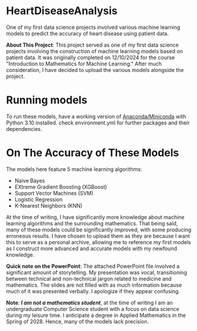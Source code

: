 # HeartDiseaseAnalysis

One of my first data science projects involved various machine learning models to predict the accuracy of heart disease using patient data.

**About This Project**: This project served as one of my first data science projects involving the construction of machine learning models based on patient data. It was originally completed on 12/10/2024 for the course "Introduction to Mathematics for Machine Learning." After much consideration, I have decided to upload the various models alongside the project.

# Running models
To run these models, have a working version of [Anaconda/Miniconda](https://www.anaconda.com/download) with Python 3.10 installed. check environment.yml for further packages and their dependencies.

# On The Accuracy of These Models
The models here feature 5 machine learning algorithms:
- Naive Bayes
- EXtreme Gradient Boosting (XGBoost)
- Support Vector Machines (SVM)
- Logistic Regression
- K-Nearest Neighbors (KNN)

At the time of writing, I have significantly more knowledge about machine learning algorithms and the surrounding mathematics. That being said, many of these models could be significantly improved, with some producing erroneous results. I have chosen to upload them as they are because I want this to serve as a personal archive, allowing me to reference my first models as I construct more advanced and accurate models with my newfound knowledge.

**Quick note on the PowerPoint**: The attached PowerPoint file involved a significant amount of storytelling. My presentation was vocal, transitioning between technical and non-technical jargon related to medicine and mathematics. The slides are not filled with as much information because much of it was presented verbally. I apologize if they appear confusing.


**Note**: ***I am not a mathematics student***, at the time of writing I am an undergraduate Computer Science student with a focus on data science during my leisure time. I anticipate a degree in Applied Mathematics in the Spring of 2028. Hence, many of the models lack precision.
